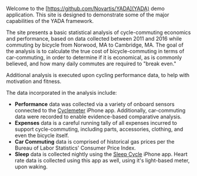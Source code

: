 Welcome to the [https://github.com/Novartis/YADA](YADA) demo application. This 
site is designed to demonstrate some of the major capabilities of the YADA 
framework.

The site presents a basic statistical analysis of cycle-commuting
  economics and performance, based on data collected between 2011 and
  2016 while commuting by bicycle from Norwood, MA to Cambridge, MA. The goal of
  the analysis is to calculate the true cost of bicycle-commuting in terms of
  car-commuting, in order to determine if it is economical, as is commonly
  believed, and how many daily commutes are required to "break even."
  
Additional analysis is executed upon cycling performance data, to help with
  motivation and fitness.
  
The data incorporated in the analysis include:  

* **Performance** data was collected via a variety of onboard
      sensors connected to the [Cyclemeter](abvio.com/cyclemeter) iPhone app.  Additionally,
      car-commuting data were recorded to enable evidence-based comparative
      analysis.
* **Expenses** data is a careful running tally of all expenses
      incurred to support cycle-commuting, including parts, accessories,
      clothing, and even the bicycle itself.
* **Car Commuting** data is comprised of historical gas prices
      per the Bureau of Labor Statistics' Consumer Price Index.
* **Sleep** data is collected nightly using the [Sleep Cycle](https://www.sleepcycle.com/)  iPhone app.  Heart rate data is collected using this app as well, using it's light-based meter, upon waking.
